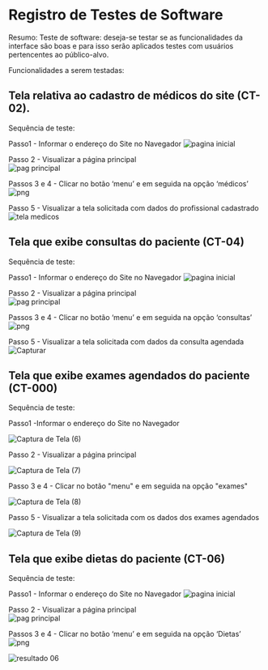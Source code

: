 # Registro de Testes de Software

Resumo: 
Teste de software: deseja-se testar se as funcionalidades da interface são boas e para isso serão aplicados testes com usuários pertencentes ao público-alvo.

Funcionalidades a serem testadas:

## Tela relativa ao cadastro de médicos do site (CT-02).

Sequência de teste:                                                                                                                               

Passo1 - Informar o endereço do Site no Navegador 
![pagina inicial](https://user-images.githubusercontent.com/106809153/203184578-9b4ea0b0-7996-49a1-a4d3-8d8b60a6d1b4.png)

Passo 2 - Visualizar a página principal                                                                                                                       
![pag principal](https://user-images.githubusercontent.com/106809153/203184770-fd6d6e8b-37a9-4151-b521-08f26fa395eb.png)

Passos 3 e 4 - Clicar no botão ‘menu’ e em seguida na opção ‘médicos’
![png](https://user-images.githubusercontent.com/106809153/203184958-e6f1e8f4-f67a-49bd-84fc-8dfe94154c53.png)

Passo 5 - Visualizar a tela solicitada com dados do profissional cadastrado
![tela medicos](https://user-images.githubusercontent.com/106809153/203185128-7af34bde-2cdf-4da2-a9d3-d1163510294a.png)


## Tela que exibe consultas do paciente (CT-04)

Sequência de teste: 

Passo1 - Informar o endereço do Site no Navegador 
![pagina inicial](https://user-images.githubusercontent.com/106809153/203184578-9b4ea0b0-7996-49a1-a4d3-8d8b60a6d1b4.png)

Passo 2 - Visualizar a página principal                                                                                                                       
![pag principal](https://user-images.githubusercontent.com/106809153/203184770-fd6d6e8b-37a9-4151-b521-08f26fa395eb.png)

Passos 3 e 4 - Clicar no botão ‘menu’ e em seguida na opção ‘consultas’
![png](https://user-images.githubusercontent.com/106809153/203184958-e6f1e8f4-f67a-49bd-84fc-8dfe94154c53.png)

Passo 5 - Visualizar a tela solicitada com dados da consulta agendada
![Capturar](https://user-images.githubusercontent.com/70419372/203872842-e4ea8f38-837e-4c7b-ad27-ac278049082c.PNG)

## Tela que exibe exames agendados do paciente (CT-000)

Sequência de teste:

Passo1 -Informar o endereço do Site no Navegador

![Captura de Tela (6)](https://user-images.githubusercontent.com/114194617/204060344-6059b136-f0ae-4b44-920e-420de10c407d.png)

Passo 2 - Visualizar a página principal

![Captura de Tela (7)](https://user-images.githubusercontent.com/114194617/204060437-243f87b9-170d-4894-b7cf-d33e9d3f7e5b.png)

Passo 3 e 4 - Clicar no botão "menu" e em seguida na opção "exames"

![Captura de Tela (8)](https://user-images.githubusercontent.com/114194617/204060510-0c54eabe-f63e-4cb4-b237-462641fbef06.png)

Passo 5 - Visualizar a tela solicitada com os dados dos exames agendados

![Captura de Tela (9)](https://user-images.githubusercontent.com/114194617/204060581-ac900709-b781-47e3-a4b5-2df3b3122bd6.png)

## Tela que exibe dietas do paciente (CT-06)

Sequência de teste: 

Passo1 - Informar o endereço do Site no Navegador 
![pagina inicial](https://user-images.githubusercontent.com/106809153/203184578-9b4ea0b0-7996-49a1-a4d3-8d8b60a6d1b4.png)

Passo 2 - Visualizar a página principal                                                                                                                       
![pag principal](https://user-images.githubusercontent.com/106809153/203184770-fd6d6e8b-37a9-4151-b521-08f26fa395eb.png)

Passos 3 e 4 - Clicar no botão ‘menu’ e em seguida na opção ‘Dietas’
![png](https://user-images.githubusercontent.com/106809153/203184958-e6f1e8f4-f67a-49bd-84fc-8dfe94154c53.png)

![resultado 06](https://user-images.githubusercontent.com/70419372/204100651-318fa2af-973b-491b-a2ab-b5ca17546de9.PNG)





